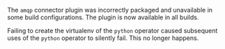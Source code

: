 The `amqp` connector plugin was incorrectly packaged and unavailable in some
build configurations. The plugin is now available in all builds.

Failing to create the virtualenv of the `python` operator caused subsequent uses
of the `python` operator to silently fail. This no longer happens.
